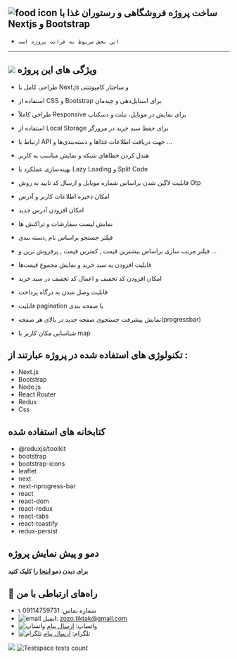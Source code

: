 ## ![food icon](https://img.icons8.com/color/24/hamburger.png) ساخت پروژه فروشگاهی و رستوران غذا با Nextjs و Bootstrap

- `این بخش مربوط به فرانت پروژه است
`

---


## ![](https://img.icons8.com/?size=25&id=qbPAZjbNRPIS&format=png&color=000000) ویژگی های این پروژه
- طراحی کامل با Next.js و ساختار کامپوننتی

- استفاده از CSS و Bootstrap برای استایل‌دهی و چیدمان 
 
- طراحی کاملاً Responsive برای نمایش در موبایل، تبلت و دسکتاپ

- استفاده از Local Storage برای حفظ سبد خرید در مرورگر

- ارتباط با API جهت دریافت  اطلاعات غذاها و دسته‌بندی‌ها و ... 

- هندل کردن خطاهای شبکه و نمایش مناسب به کاربر

- بهینه‌سازی عملکرد با Lazy Loading و Split Code

- قابلیت لاگین شدن براساس شماره موبایل و ارسال کد تایید به روش Otp

- امکان ذخیره اطلاعات کاربر و آدرس 

- امکان افزودن آدرس جدید 

- نمایش لیست سفارشات و تراکنش ها

- فیلتر جستجو براساس نام ,دسته بندی

- فیلتر مرتب سازی براساس بیشترین قیمت , کمترین قیمت , پرفروش ترین و ...

- قابلیت افزودن به سبد خرید و نمایش مجموع قیمت‌ها 

- امکان افزودن کد تخفیف و اعمال کد تخفیف در سبد خرید

- قابلیت وصل شدن به درگاه پرداخت 

- قابلیت pagination یا صفحه بندی

-  نمایش پیشرفت جستجوی صفحه جدید در بالای  هر صفحه(progressbar)

- شناسایی مکان کاربر با map 

## تکنولوژی های استفاده شده در پروژه عبارتند از :
- Next.js
- Bootstrap
- Node.js
- React Router
- Redux
- Css
## کتابخانه های استفاده شده
- @reduxjs/toolkit
- bootstrap
- bootstrap-icons
- leaflet
- next
- next-nprogress-bar
- react
- react-dom
- react-redux
- react-tabs
- react-toastify
- redux-persist

## دمو و پیش نمایش پروژه
#### برای دیدن دمو [اینجا]() را کلیک کنید


## 📢 راه‌های ارتباطی با من

- 📞 شماره تماس: 09114759731
- ![email](https://img.icons8.com/?size=20&id=P7UIlhbpWzZm&format=png&color=000000) ایمیل: zozo.tiktak@gmail.com
- ![واتساپ](https://img.icons8.com/color/24/whatsapp--v1.png) واتساپ:  [ارسال پیام](https://wa.me/989114759731)
- ![تلگرام](https://img.icons8.com/?size=25&id=EWzVSK2hyV9H&format=png&color=000000) تلگرام: [ارسال پیام](https://t.me/ZohreZamany)

<img src="https://img.shields.io/badge/just%20thrrr%20message-8A2BE2" />
<img alt="Testspace tests count" src="https://img.shields.io/testspace/:metric/:org/:project/:space">

